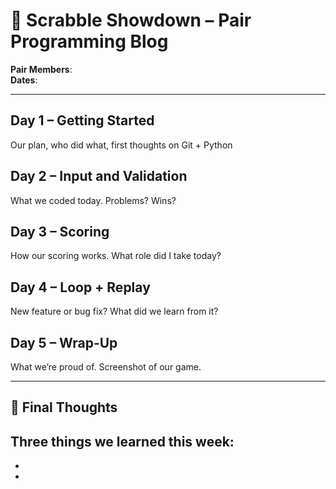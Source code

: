 # 🧠 Scrabble Showdown – Pair Programming Blog

**Pair Members**:  
**Dates**:  

---

## Day 1 – Getting Started
Our plan, who did what, first thoughts on Git + Python

## Day 2 – Input and Validation
What we coded today. Problems? Wins?

## Day 3 – Scoring
How our scoring works. What role did I take today?

## Day 4 – Loop + Replay
New feature or bug fix? What did we learn from it?

## Day 5 – Wrap-Up
What we’re proud of. Screenshot of our game.

---

## 🧠 Final Thoughts
Three things we learned this week:
- 
- 
- 
